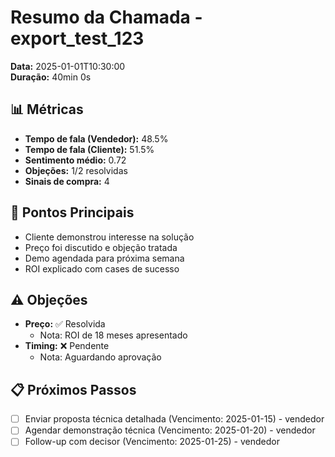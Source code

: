 # Resumo da Chamada - export_test_123

**Data:** 2025-01-01T10:30:00  
**Duração:** 40min 0s

## 📊 Métricas

- **Tempo de fala (Vendedor):** 48.5%
- **Tempo de fala (Cliente):** 51.5%
- **Sentimento médio:** 0.72
- **Objeções:** 1/2 resolvidas
- **Sinais de compra:** 4

## 🎯 Pontos Principais

- Cliente demonstrou interesse na solução
- Preço foi discutido e objeção tratada
- Demo agendada para próxima semana
- ROI explicado com cases de sucesso

## ⚠️ Objeções

- **Preço:** ✅ Resolvida
  - Nota: ROI de 18 meses apresentado
- **Timing:** ❌ Pendente
  - Nota: Aguardando aprovação

## 📋 Próximos Passos

- [ ] Enviar proposta técnica detalhada (Vencimento: 2025-01-15) - vendedor
- [ ] Agendar demonstração técnica (Vencimento: 2025-01-20) - vendedor
- [ ] Follow-up com decisor (Vencimento: 2025-01-25) - vendedor

